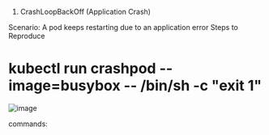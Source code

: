 1. CrashLoopBackOff (Application Crash)

Scenario: A pod keeps restarting due to an application error
Steps to Reproduce

# kubectl run crashpod --image=busybox -- /bin/sh -c "exit 1"

![image](https://github.com/user-attachments/assets/b307bfd9-fce0-4ba5-b6df-7f881d895367)

commands:

